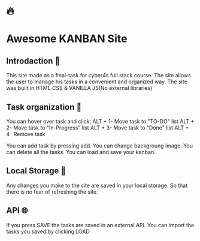 # 🔥
# Awesome KANBAN Site

## Introdaction 📌

This site made as a final-task for cyber4s full stack course.
The site allows the user to manage his tasks in a convenient and organized way.
The site was built in HTML CSS & VANILLA JS(No external libraries)

## Task organization 📝
You can hover over task and click:
        ALT + 1- Move task to "TO-DO" list
        ALT + 2- Move task to "In-Progress" list
        ALT + 3- Move task to "Done" list
        ALT + 4- Remove task

You can add task by pressing add.
You can change backgroung image.
You can delete all the tasks.
You can load and save your kanban.

## Local Storage 💾
Any changes you make to the site are saved in your local storage. So that there is no fear of refreshing the site.


## API 🌐
If you press SAVE the tasks are saved in an external API.
You can import the tasks you saved by clicking LOAD


